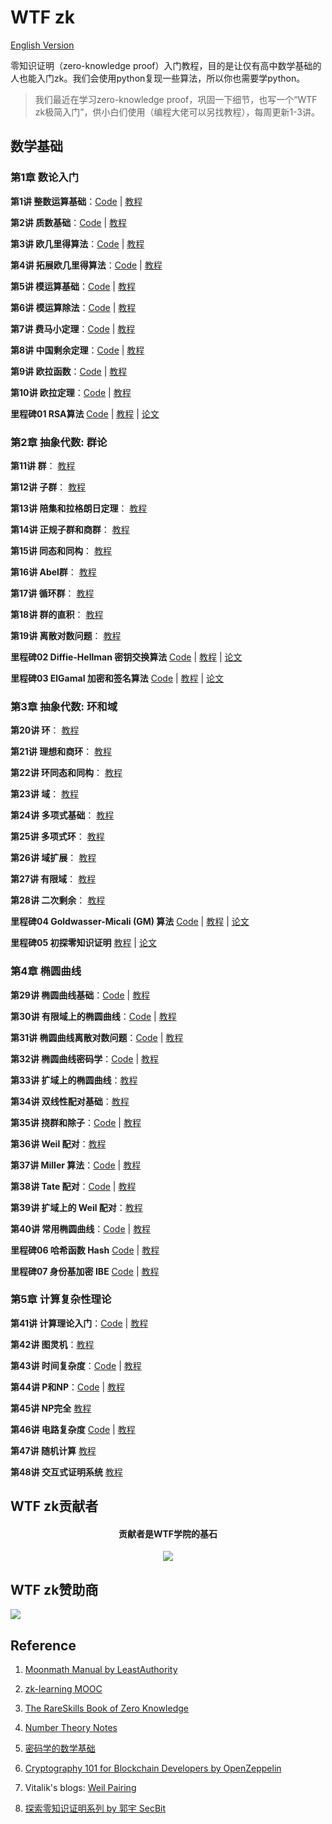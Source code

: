 # WTF zk

[English Version](https://github.com/WTFAcademy/WTF-zk/blob/main/Languages/en/README.md)

零知识证明（zero-knowledge proof）入门教程，目的是让仅有高中数学基础的人也能入门zk。我们会使用python复现一些算法，所以你也需要学python。

> 我们最近在学习zero-knowledge proof，巩固一下细节，也写一个“WTF zk极简入门”，供小白们使用（编程大佬可以另找教程），每周更新1-3讲。

## 数学基础

### 第1章 数论入门

**第1讲 整数运算基础**：[Code](./01_Integer/Integer.ipynb) | [教程](./01_Integer/readme.md) 

**第2讲 质数基础**：[Code](./02_Prime/Prime.ipynb) | [教程](./02_Prime/readme.md) 

**第3讲 欧几里得算法**：[Code](./03_Euclidean/Euclidean.ipynb) | [教程](./03_Euclidean/readme.md) 

**第4讲 拓展欧几里得算法**：[Code](./04_EEA/EEA.ipynb) | [教程](./04_EEA/readme.md) 

**第5讲 模运算基础**：[Code](./05_Modular/Modular.ipynb) | [教程](./05_Modular/readme.md) 

**第6讲 模运算除法**：[Code](./06_Division/Division.ipynb) | [教程](./06_Division/readme.md) 

**第7讲 费马小定理**：[Code](./07_Exp/Exp.ipynb) | [教程](./07_Exp/readme.md) 

**第8讲 中国剩余定理**：[Code](./08_Remainder/Remainder.ipynb) | [教程](./08_Remainder/readme.md) 

**第9讲 欧拉函数**：[Code](./09_Unit/Unit.ipynb) | [教程](./09_Unit/readme.md) 

**第10讲 欧拉定理**：[Code](./10_Euler/Euler.ipynb) | [教程](./10_Euler/readme.md) 

**里程碑01 RSA算法** [Code](./MS01_RSA/RSA.ipynb) | [教程](./MS01_RSA/readme.md) | [论文](./papers/RSA_paper.pdf)

### 第2章 抽象代数: 群论

**第11讲 群**： [教程](./11_Group/readme.md) 

**第12讲 子群**： [教程](./12_Subgroup/readme.md) 

**第13讲 陪集和拉格朗日定理**： [教程](./13_Coset/readme.md) 

**第14讲 正规子群和商群**： [教程](./14_Quotient/readme.md) 

**第15讲 同态和同构**： [教程](./15_Homomorphism/readme.md) 

**第16讲 Abel群**： [教程](./16_Abel/readme.md) 

**第17讲 循环群**： [教程](./17_Cyclic/readme.md) 

**第18讲 群的直积**： [教程](./18_DirectProduct/readme.md) 

**第19讲 离散对数问题**： [教程](./19_DLP/readme.md) 

**里程碑02 Diffie-Hellman 密钥交换算法** [Code](./MS02_DH/Difie_Hellman.ipynb) | [教程](./MS02_DH/readme.md) | [论文](./papers/Diffie_Hellman.pdf)

**里程碑03 ElGamal 加密和签名算法** [Code](./MS03_ElGamal/ElGamal.ipynb) | [教程](./MS03_ElGamal/readme.md) | [论文](./papers/ElGamal.pdf)

### 第3章 抽象代数: 环和域

**第20讲 环**： [教程](./20_Ring/readme.md) 

**第21讲 理想和商环**： [教程](./21_Ideal/readme.md) 

**第22讲 环同态和同构**： [教程](./22_RingHomo/readme.md) 

**第23讲 域**： [教程](./23_Field/readme.md) 

**第24讲 多项式基础**： [教程](./24_Polynomial/readme.md) 

**第25讲 多项式环**： [教程](./25_PolyRing/readme.md) 

**第26讲 域扩展**： [教程](./26_FieldExtension/readme.md) 

**第27讲 有限域**： [教程](./27_GaloisField/readme.md) 

**第28讲 二次剩余**： [教程](./28_Quadratic/readme.md) 

**里程碑04 Goldwasser-Micali (GM) 算法** [Code](./MS04_ProbEncryption/GM.ipynb) | [教程](./MS04_ProbEncryption/readme.md) | [论文](./papers/Probabilistic_Encryption.pdf)

**里程碑05 初探零知识证明** [教程](./MS05_zkExample/readme.md) | [论文](./papers/The_Knowledge_Complexity_Of_Interactive_Proof_Systems.pdf)

### 第4章 椭圆曲线

**第29讲 椭圆曲线基础**：[Code](./29_EllipticCurve/EllipticCurve.ipynb) | [教程](./29_EllipticCurve/readme.md) 

**第30讲 有限域上的椭圆曲线**：[Code](./30_FiniteEC/FiniteEC.ipynb) | [教程](./30_FiniteEC/readme.md) 

**第31讲 椭圆曲线离散对数问题**：[Code](./31_ECDLP/ECDLP.ipynb) | [教程](./31_ECDLP/readme.md) 

**第32讲 椭圆曲线密码学**：[Code](./32_ECC/ECC.ipynb) | [教程](./32_ECC/readme.md) 

**第33讲 扩域上的椭圆曲线**：[教程](./33_ECExtension/readme.md) 

**第34讲 双线性配对基础**：[教程](./34_Pairing/readme.md) 

**第35讲 挠群和除子**：[Code](./35_TorsionGroup/TorsionGroup.sage) | [教程](./35_TorsionGroup/readme.md) 

**第36讲 Weil 配对**：[教程](./36_WeilPairing/readme.md) 

**第37讲 Miller 算法**：[Code](./37_MillerAlgo/WeilPairing.sage) | [教程](./37_MillerAlgo/readme.md) 

**第38讲 Tate 配对**：[Code](./38_TatePairing/Ate.ipynb) | [教程](./38_TatePairing/readme.md) 

**第39讲 扩域上的 Weil 配对**：[教程](./39_PairingExtension/readme.md) 

**第40讲 常用椭圆曲线**：[Code](./40_PopularCurves/40_PopularCurves.ipynb) | [教程](./40_PopularCurves/readme.md) 

**里程碑06 哈希函数 Hash** [Code](./MS06_Hash/Hash.ipynb) | [教程](./MS06_Hash/readme.md)

**里程碑07 身份基加密 IBE** [Code](./MS07_IBE/IBE.ipynb) | [教程](./MS07_IBE/readme.md)

### 第5章 计算复杂性理论

**第41讲 计算理论入门**：[Code](./41_Computation/41_Computation.ipynb) | [教程](./41_Computation/readme.md) 

**第42讲 图灵机**：[教程](./42_TuringMachine/readme.md) 

**第43讲 时间复杂度**：[Code](./43_Complexity/43_Complexity.ipynb) | [教程](./43_Complexity/readme.md) 

**第44讲 P和NP**：[Code](./44_PandNP/PandNP.ipynb) | [教程](./44_PandNP/readme.md) 

**第45讲 NP完全** [教程](./45_NPComplete/readme.md) 

**第46讲 电路复杂度** [Code](./46_CircuitComplexity/CircuitComplexity.ipynb) | [教程](./46_CircuitComplexity/readme.md) 

**第47讲 随机计算** [教程](./47_ProbComputation/readme.md) 

**第48讲 交互式证明系统** [教程](./48_InteractiveProof/readme.md) 


## WTF zk贡献者
<div align="center">
  <h4 align="center">
    贡献者是WTF学院的基石
  </h4>
  <a href="https://github.com/WTFAcademy/WTF-zk/graphs/contributors">
    <img src="https://contrib.rocks/image?repo=WTFAcademy/WTF-zk" />
  </a>
</div>

## WTF zk赞助商

![](./img/full_logo_zksync-black.png)

## Reference

1. [Moonmath Manual by LeastAuthority](https://github.com/LeastAuthority/moonmath-manual)

2. [zk-learning MOOC](https://zk-learning.org/)

3. [The RareSkills Book of Zero Knowledge](https://www.rareskills.io/zk-book)

4. [Number Theory Notes](https://crypto.stanford.edu/pbc/notes/numbertheory/)

5. [密码学的数学基础](https://space.bilibili.com/552018206/channel/collectiondetail?sid=436262)

6. [Cryptography 101 for Blockchain Developers by OpenZeppelin](https://www.youtube.com/watch?v=9TFEBuANioo)

7. Vitalik's blogs: [Weil Pairing](https://medium.com/@VitalikButerin/exploring-elliptic-curve-pairings-c73c1864e627)

8. [探索零知识证明系列 by 郭宇 SecBit](https://github.com/sec-bit/learning-zkp/tree/master)